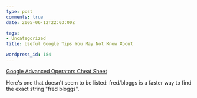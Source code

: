 ```yaml
---
type: post
comments: true
date: 2005-06-12T22:03:00Z

tags:
- Uncategorized
title: Useful Google Tips You May Not Know About

wordpress_id: 184
---
```


[Google Advanced Operators Cheat Sheet](http://www.googleguide.com/advanced_operators_reference.html)  

Here's one that doesn't seem to be listed: fred/bloggs is a faster way to find the exact string "fred bloggs".
